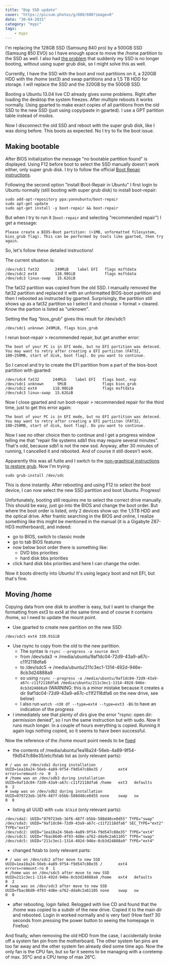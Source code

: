 ```yaml
---
title: "Dop SSD update"
cover: "https://picsum.photos/g/800/600?image=0"
date: "30-04-2015"
category: "mypc"
tags:
    - mypc
---
```


I'm replacing the 128GB SSD (Samsung 840 pro) by a 500GB SSD (Samsung 850 EVO) so I have enough space to move the /home partition to the SSD as well. I also had [the problem](../dop-wont-boot-and-usb-issues/) that suddenly my SSD is no longer booting, without using super grub disk, so I might solve this as well.

Currently, I have the SSD with the boot and root partitions on it, a 320GB HDD with the /home (ext3) and swap partitions and a 1,5 TB HDD for storage. I will replace the SSD and the 320GB by the 500GB SSD.

Booting a Ubuntu 13.04 live CD already gives some problems. Right after loading the desktop the system freezes. After multiple reboots it works normally. Using gparted to make exact copies of all partitions from the old SSD to the new SSD (just using copy/paste in gparted). I use a GPT partition table instead of msdos.

Now I disconnect the old SSD and reboot with the super grub disk, like I was doing before. This boots as expected. No I try to fix the boot issue.

## Making bootable

After BIOS initialization the message "no bootable partition found" is displayed. Using F12 before boot to select the SSD manually doesn't work either, only super grub disk. I try to follow the official [Boot Repair instructions](https://help.ubuntu.com/community/Boot-Repair).

Following the second option "install Boot-Repair in Ubuntu" I first login to Ubuntu normally (still booting with super grub disk) to install boot-repair:

```
sudo add-apt-repository ppa:yannubuntu/boot-repair
sudo apt-get update
sudo apt-get install -y boot-repair && boot-repair
```

But when I try to run it (```boot-repair``` and selecting "recommended repair") I get a message:

```
Please create a BIOS-Boot partition: (>1MB, unformatted filesystem, bios_grub flag). This can be performed by tools like gparted, then try again.
```

So, let's follow these detailed instructions!

The current situation is:

```
/dev/sdc1 fat32       249MiB    label EFI   flags msftdata
/dev/sdc2 ext4        118.98GiB             flags msftdata
/dev/sdc3 linux-swap   15.62GiB
```

The fat32 partition was copied from the old SSD. I manually removed the fat32 partition and replaced it with an unformatted BIOS-boot partition and then I rebooted as instructed by gparted. Surprisingly, the partition still shows up as a fat32 partition so I select it and choose > format > cleared. Know the partion is listed as "unknown".

Setting the flag "bios_grub" gives this result for /dev/sdc1:

```
/dev/sdc1 unknown 249MiB, flags bios_grub
```

I rerun boot-repair > recommended repair, but get another error:

```
The boot of your PC is in EFI mode, but no EFI partition was deteced. You may want to retry after creating a EFI partiiton (FAT32, 100~250MB, start of disk, boot flag). Do you want to continue.
```

So I cancel and try to create the EFI partition from a part of the bios-boot partition with gparted:

```
/dev/sdc4 fat32      244Mib    label EFI   flags boot, esp
/dev/sdc1 unknown      5MiB                flags bios_grub
/dev/sdc2 ext4       118.98GiB             flags msftdata
/dev/sdc3 linux-swap  15.62GiB
```

Now I close gparted and run boot-repair > recommended repair for the third time, just to get this error again:

```
The boot of your PC is in EFI mode, but no EFI partition was deteced. You may want to retry after creating a EFI partiiton (FAT32, 100~250MB, start of disk, boot flag). Do you want to continue.
```

Now I see no other choice then to continue and I get a progress window telling me that "repair file systems sdb1 this may require several minutes". That's odd, because sdb1 is not the new ssd. Anyway, after 30 minutes of running, I cancelled it and rebooted. And of course it still doesn't work.

Apparently this was all futile and I switch to the [non-graphical instructions to restore grub]((https://help.ubuntu.com/community/RecoveringUbuntuAfterInstallingWindows)). Now I'm trying:

```
sudo grub-install /dev/sdc
```

This is done instantly. After rebooting and using F12 to select the boot device, I can now select the new SSD partition and boot Ubuntu. Progress!

Unfortunately, booting still requires me to select the correct drive manually. This should be easy, just go into the BIOS and change the boot order. But where the boot order is listed, only 2 devices show up: the 1,5TB HDD and the optical drive. After frantic searching in the BIOS and online, I realize something like this might be mentioned in the manual (it is a Gigabyte Z87-HD3 motherboard), and indeed:

* go to BIOS, switch to classic mode 
* go to tab BIOS features
* now below boot order there is something like:
    * DVD bbs priorities
    * hard disk bbs priorities
* click hard disk bbs priorities and here I can change the order.

Now it boots directly into Ubuntu! It's using legacy boot and not EFI, but that's fine.


## Moving /home

Copying data from one disk to another is easy, but I want to change the formatting from ext3 to ext4 at the same time and of course it contains /home, so I need to update the mount point.

* Use gparted to create new partition on the new SSD:

```
/dev/sdc5 ext4 330.91GiB
```

* Use rsync to copy from the old to the new partition. 
    * The syntax is ```rsync --progress -a source dest```
    * from /dev/sda3 -> /media/ubuntu/9af1dc04-72d9-43a9-a67c-c11f2118dfa6
    * to /dev/sdc5 -> /media/ubuntu/211c3ec1-1314-492d-946e-8cb3d24888a9
    * so using ```rsync --progress -a /media/ubuntu/9af1dc04-72d9-43a9-a67c-c11f2118dfa6 /media/ubuntu/211c3ec1-1314-492d-946e-8cb3d24888a9``` (WARNING: this is a minor mistake because it creates a dir 9af1dc04-72d9-43a9-a67c-c11f2118dfa6 on the new drive, see below)
    * I also run ```watch -n30 df --type=ext4 --type=ext3 -BG``` to have an indication of the progress
* I immediately see that plenty of dirs give the error "rsync: open dir: permission denied", so I run the same instruction but with sudo. Now it runs much longer. In a couple of hours everything is copied. Running it again logs nothing copied, so it seems to have been successful.

Now the reference of the /home mount point needs to be [fixed](https://help.ubuntu.com/community/Partitioning/Home/Moving)

* the contents of /media/ubuntu/1ea18a24-56eb-4a89-9f54-f9d547c88e35/etc/fstab list as (only relevant parts):

```
# / was on /dev/sda1 during installation
UUID=1ea18a24-56eb-4a89-9f54-f9d547c88e35 /       ext4   errors=remount-ro  0  1
# /home was on /dev/sdb3 during installation
UUID=9af1dc04-72d9-43a9-a67c-c11f2118dfa6 /home   ext3   defaults           0  2
# swap was on /dev/sdb2 during installation
UUID=079723eb-16f6-487f-b5bb-588d48ce0d55 none    swap   sw                 0  0
```

* listing all UUID with ```sudo blkid``` (only relevant parts):

```
/dev/sda2: UUID="079723eb-16f6-487f-b5bb-588d48ce0d55" TYPE="swap"
/dev/sda3: UUID="9af1dc04-72d9-43a9-a67c-c11f2118dfa6" SEC_TYPE="ext2" TYPE="ext3"
/dev/sdc2: UUID="1ea18a24-56eb-4a89-9f54-f9d547c88e35" TYPE="ext4"
/dev/sdc3: UUID="fbac86d0-4f93-4d8e-a762-dda9c2a61105" TYPE="swap"
/dev/sdc5: UUID="211c3ec1-1314-492d-946e-8cb3d24888a9" TYPE="ext4"
```

* changed fstab to (only relevant parts:

```
# / was on /dev/sdc2 after move to new SSD
UUID=1ea18a24-56eb-4a89-9f54-f9d547c88e35 /       ext4   errors=remount-ro 0  1
# /home was on /dev/sdc5 after move to new SSD
UUID=211c3ec1-1314-492d-946e-8cb3d24888a9 /home   ext4   defaults          0  2
# swap was on /dev/sdc3 after move to new SSD
UUID=fbac86d0-4f93-4d8e-a762-dda9c2a61105 none    swap   sw                0  0
```

* after rebooting, login failed. Relogged with live CD and found that the /home was copied to a subdir of the new drive. Copied it to the main dir and rebooted. Login in worked normally and is very fast! (How fast? 30 seconds from pressing the power button to seeing the homepage in Firefox)

And finally, when removing the old HDD from the case, I accidentally broke off a system fan pin from the motherboard. The other system fan pins are too far away and the other system fan already died some time ago. Now the only fan is the CPU fan, but so far it seems to be managing with a coretemp of max. 35&deg;C and a CPU temp of max 26&deg;C.